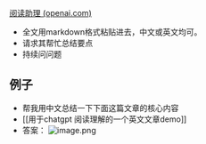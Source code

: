 [阅读助理 (openai.com)](https://chat.openai.com/chat/65cf02fd-e916-4a63-b5d3-04721d2413f6)


- 全文用markdown格式粘贴进去，中文或英文均可。
- 请求其帮忙总结要点
- 持续问问题

## 例子

- 帮我用中文总结一下下面这篇文章的核心内容
- [[用于chatgpt 阅读理解的一个英文文章demo]]
- 答案：
![image.png](https://img.oldwinter.top/202302282039205.png)


